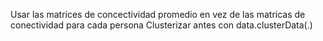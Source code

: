 Usar las matrices de concectividad promedio en vez de las matricas de conectividad para cada persona
Clusterizar antes con data.clusterData(.)
